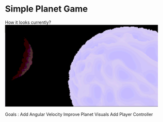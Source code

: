 # Simple Planet Game

How it looks currently?
![alt text](gameLooks.png)

Goals :
Add Angular Velocity
Improve Planet Visuals
Add Player Controller
